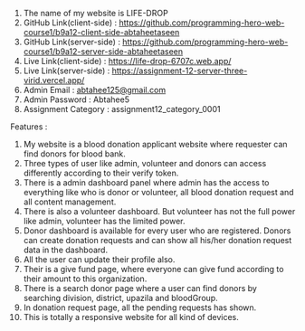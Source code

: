 1. The name of my website is LIFE-DROP
2. GitHub Link(client-side) : https://github.com/programming-hero-web-course1/b9a12-client-side-abtaheetaseen
3. GitHub Link(server-side) : https://github.com/programming-hero-web-course1/b9a12-server-side-abtaheetaseen
4. Live Link(client-side) : https://life-drop-6707c.web.app/
5. Live Link(server-side) : https://assignment-12-server-three-virid.vercel.app/
6. Admin Email : abtahee125@gmail.com
7. Admin Password : Abtahee5
8. Assignment Category : assignment12_category_0001

Features : 
1. My website is a blood donation applicant website where requester can find donors for blood bank.
2. Three types of user like admin, volunteer and donors can access differently according to their verify token.
3. There is a admin dashboard panel where admin has the access to everything like who is donor or volunteer, all blood donation request and all content management.
4. There is also a volunteer dashboard. But volunteer has not the full power like admin, volunteer has the limited power.
5. Donor dashboard is available for every user who are registered. Donors can create donation requests and can show all his/her donation request data in the dashboard.
6. All the user can update their profile also.
7. Their is a give fund page, where everyone can give fund according to their amount to this organization.
8. There is a search donor page where a user can find donors by searching division, district, upazila and bloodGroup.
9. In donation request page, all the pending requests has shown.
10. This is totally a responsive website for all kind of devices.
